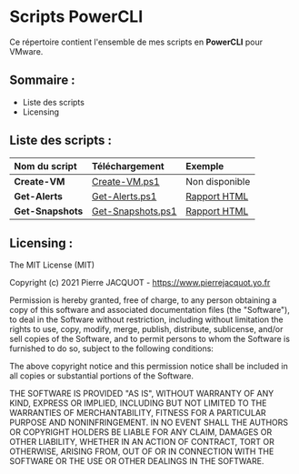# Scripts PowerCLI
Ce répertoire contient l'ensemble de mes scripts en **PowerCLI** pour VMware.

## Sommaire :
- Liste des scripts
- Licensing

## Liste des scripts :
| Nom du script | Téléchargement | Exemple |
|:---|:---|:---|
| **Create-VM** | [Create-VM.ps1](Create-VM/Create-VM.ps1) | Non disponible |
| **Get-Alerts** | [Get-Alerts.ps1](Get-Alerts/Get-Alerts.ps1) | [Rapport HTML](https://www.pierrejacquot.yo.fr/scripts/Get-Alerts/2021-03-16-Alerts-Report.html) |
| **Get-Snapshots** | [Get-Snapshots.ps1](Get-Snapshots/Get-Snapshots.ps1) | [Rapport HTML](https://www.pierrejacquot.yo.fr/scripts/Get-Snapshots/2021-03-16-Snapshots-Report.html) |

## Licensing :
The MIT License (MIT)

Copyright (c) 2021 Pierre JACQUOT - https://www.pierrejacquot.yo.fr

Permission is hereby granted, free of charge, to any person obtaining a copy
of this software and associated documentation files (the "Software"), to deal
in the Software without restriction, including without limitation the rights
to use, copy, modify, merge, publish, distribute, sublicense, and/or sell
copies of the Software, and to permit persons to whom the Software is
furnished to do so, subject to the following conditions:

The above copyright notice and this permission notice shall be included in all
copies or substantial portions of the Software.

THE SOFTWARE IS PROVIDED "AS IS", WITHOUT WARRANTY OF ANY KIND, EXPRESS OR
IMPLIED, INCLUDING BUT NOT LIMITED TO THE WARRANTIES OF MERCHANTABILITY,
FITNESS FOR A PARTICULAR PURPOSE AND NONINFRINGEMENT. IN NO EVENT SHALL THE
AUTHORS OR COPYRIGHT HOLDERS BE LIABLE FOR ANY CLAIM, DAMAGES OR OTHER
LIABILITY, WHETHER IN AN ACTION OF CONTRACT, TORT OR OTHERWISE, ARISING FROM,
OUT OF OR IN CONNECTION WITH THE SOFTWARE OR THE USE OR OTHER DEALINGS IN THE
SOFTWARE.
